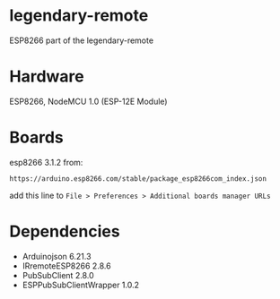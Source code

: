 # legendary-remote
ESP8266 part of the legendary-remote

# Hardware
ESP8266, NodeMCU 1.0 (ESP-12E Module)

# Boards
esp8266 3.1.2 from:
```
https://arduino.esp8266.com/stable/package_esp8266com_index.json
```
add this line to `File > Preferences > Additional boards manager URLs`

# Dependencies

- Arduinojson 6.21.3
- IRremoteESP8266 2.8.6
- PubSubClient 2.8.0
- ESPPubSubClientWrapper 1.0.2
